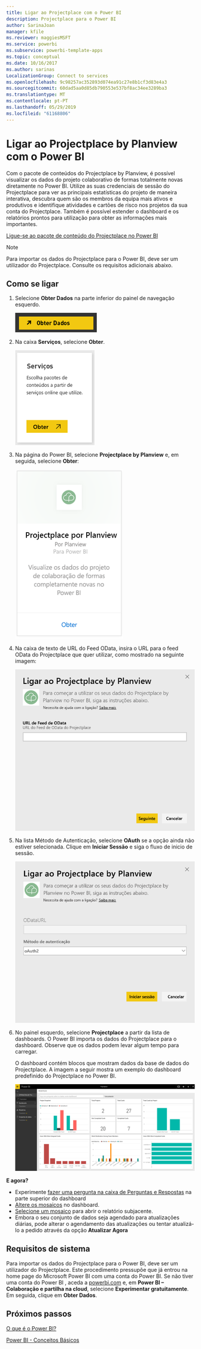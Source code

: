 ```yaml
---
title: Ligar ao Projectplace com o Power BI
description: Projectplace para o Power BI
author: SarinaJoan
manager: kfile
ms.reviewer: maggiesMSFT
ms.service: powerbi
ms.subservice: powerbi-template-apps
ms.topic: conceptual
ms.date: 10/16/2017
ms.author: sarinas
LocalizationGroup: Connect to services
ms.openlocfilehash: 9c98257ac352893d074ea91c27e8b1cf3d83e4a3
ms.sourcegitcommit: 60dad5aa0d85db790553e537bf8ac34ee3289ba3
ms.translationtype: MT
ms.contentlocale: pt-PT
ms.lasthandoff: 05/29/2019
ms.locfileid: "61168806"
---
```

# <a name="connect-to-projectplace-by-planview-with-power-bi"></a>Ligar ao Projectplace by Planview com o Power BI
Com o pacote de conteúdos do Projectplace by Planview, é possível visualizar os dados do projeto colaborativo de formas totalmente novas diretamente no Power BI. Utilize as suas credenciais de sessão do Projectplace para ver as principais estatísticas do projeto de maneira interativa, descubra quem são os membros da equipa mais ativos e produtivos e identifique atividades e cartões de risco nos projetos da sua conta do Projectplace. Também é possível estender o dashboard e os relatórios prontos para utilização para obter as informações mais importantes.

[Ligue-se ao pacote de conteúdo do Projectplace no Power BI](https://app.powerbi.com/getdata/services/projectplace)

>[!NOTE]
>Para importar os dados do Projectplace para o Power BI, deve ser um utilizador do Projectplace. Consulte os requisitos adicionais abaixo.

## <a name="how-to-connect"></a>Como se ligar
1. Selecione **Obter Dados** na parte inferior do painel de navegação esquerdo.
   
    ![](media/service-connect-to-projectplace/get.png)
2. Na caixa **Serviços**, selecione **Obter**.
   
    ![](media/service-connect-to-projectplace/services.png)
3. Na página do Power BI, selecione **Projectplace by Planview** e, em seguida, selecione **Obter**:  
   
    ![](media/service-connect-to-projectplace/projectplace.png)
4. Na caixa de texto de URL do Feed OData, insira o URL para o feed OData do Projectplace que quer utilizar, como mostrado na seguinte imagem:
   
    ![](media/service-connect-to-projectplace/params.png)
5. Na lista Método de Autenticação, selecione **OAuth** se a opção ainda não estiver selecionada. Clique em **Iniciar Sessão** e siga o fluxo de inicio de sessão.  
   
   ![](media/service-connect-to-projectplace/creds.png)
6. No painel esquerdo, selecione **Projectplace** a partir da lista de dashboards. O Power BI importa os dados do Projectplace para o dashboard. Observe que os dados podem levar algum tempo para carregar.  
   
    O dashboard contém blocos que mostram dados da base de dados do Projectplace. A imagem a seguir mostra um exemplo do dashboard predefinido do Projectplace no Power BI.
   
    ![](media/service-connect-to-projectplace/dashboard.png)

**E agora?**

* Experimente [fazer uma pergunta na caixa de Perguntas e Respostas](consumer/end-user-q-and-a.md) na parte superior do dashboard
* [Altere os mosaicos](service-dashboard-edit-tile.md) no dashboard.
* [Selecione um mosaico](consumer/end-user-tiles.md) para abrir o relatório subjacente.
* Embora o seu conjunto de dados seja agendado para atualizações diárias, pode alterar o agendamento das atualizações ou tentar atualizá-lo a pedido através da opção **Atualizar Agora**

## <a name="system-requirements"></a>Requisitos de sistema
Para importar os dados do Projectplace para o Power BI, deve ser um utilizador do Projectplace. Este procedimento pressupõe que já entrou na home page do Microsoft Power BI com uma conta do Power BI. Se não tiver uma conta do Power BI , aceda a [powerbi.com](https://powerbi.microsoft.com/get-started/) e, em **Power BI – Colaboração e partilha na cloud**, selecione **Experimentar gratuitamente**. Em seguida, clique em **Obter Dados**.

## <a name="next-steps"></a>Próximos passos
[O que é o Power BI?](power-bi-overview.md)

[Power BI - Conceitos Básicos](consumer/end-user-basic-concepts.md)

